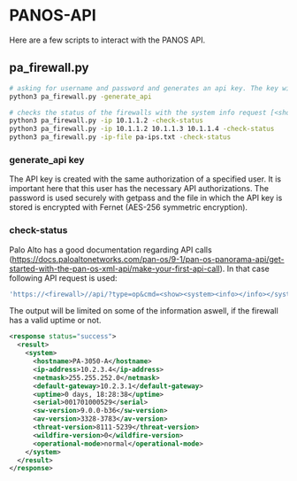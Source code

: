 # PANOS-API
Here are a few scripts to interact with the PANOS API.

## pa_firewall.py
```bash
# asking for username and password and generates an api key. The key will be stored encrypted.
python3 pa_firewall.py -generate_api

# checks the status of the firewalls with the system info request [<show><system><info></info></system></show>]
python3 pa_firewall.py -ip 10.1.1.2 -check-status
python3 pa_firewall.py -ip 10.1.1.2 10.1.1.3 10.1.1.4 -check-status
python3 pa_firewall.py -ip-file pa-ips.txt -check-status
```

### generate_api key
The API key is created with the same authorization of a specified user. It is important here that this user has the necessary API authorizations.
The password is used securely with getpass and the file in which the API key is stored is encrypted with Fernet (AES-256 symmetric encryption).

### check-status
Palo Alto has a good documentation regarding API calls (https://docs.paloaltonetworks.com/pan-os/9-1/pan-os-panorama-api/get-started-with-the-pan-os-xml-api/make-your-first-api-call). In that case following API request is used:
```bash
'https://<firewall>//api/?type=op&cmd=<show><system><info></info></system></show>&key=<apikey>'
```

The output will be limited on some of the information aswell, if the firewall has a valid uptime or not.
```xml
<response status="success">
  <result>
    <system>
      <hostname>PA-3050-A</hostname>
      <ip-address>10.2.3.4</ip-address>
      <netmask>255.255.252.0</netmask>
      <default-gateway>10.2.3.1</default-gateway>
      <uptime>0 days, 18:28:38</uptime>
      <serial>001701000529</serial>
      <sw-version>9.0.0-b36</sw-version>
      <av-version>3328-3783</av-version>
      <threat-version>8111-5239</threat-version>
      <wildfire-version>0</wildfire-version>
      <operational-mode>normal</operational-mode>
    </system>
  </result>
</response>
```
